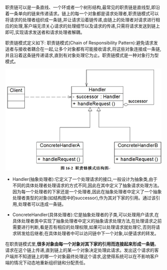 职责链可以是一条直线、一个环或者一个树形结构,最常见的职责链是直线型,即沿着一条单向的链来传递请求。链上的每一个对象都是请求处理者,职责链模式可以将请求的处理者组织成一条链,并让请求沿着链传递,由链上的处理者对请求进行相应的处理,客户端无须关心请求的处理细节以及请求的传递,只需将请求发送到链上即可,实现请求发送者和请求处理者解耦。

职责链模式定义如下:	职责链模式\(Chain of Responsibility Pattern\):避免请求发送者与接收者耦合在一起,让多个对象都有可能接收请求,将这些对象连接成一条链,并且沿着这条链传递请求,直到有对象处理它为止。职责链模式是一种对象行为型模式。

![](/assets/chainOfResponsibility.png)

* Handler\(抽象处理者\):它定义了一个处理请求的接口,一般设计为抽象类,由于不同的具体处理者处理请求的方式不同,因此在其中定义了抽象请求处理方法。因为每一个处理者的下家还是一个处理者,因此在抽象处理者中定义了一个抽象处理者类型的对象\(如结构图中的successor\),作为其对下家的引用。通过该引用,处理者可以连成一条链。

* ConcreteHandler\(具体处理者\):它是抽象处理者的子类,可以处理用户请求,在具体处理者类中实现了抽象处理者中定义的抽象请求处理方法,在处理请求之前需要进行判断,看是否有相应的处理权限,如果可以处理请求就处理它,否则将请求转发给后继者;在具体处理者中可以访问链中下一个对象,以便请求的转发。

在职责链模式里,**很多对象由每一个对象对其下家的引用而连接起来形成一条链**。请求在这个链上传递,直到链上的某一个对象决定处理此请求。发出这个请求的客户端并不知道链上的哪一个对象最终处理这个请求,这使得系统可以在不影响客户端的情况下动态地重新组织链和分配责任。



